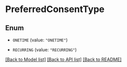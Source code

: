 # PreferredConsentType

## Enum


* `ONETIME` (value: `"ONETIME"`)

* `RECURRING` (value: `"RECURRING"`)


[[Back to Model list]](../README.md#documentation-for-models) [[Back to API list]](../README.md#documentation-for-api-endpoints) [[Back to README]](../README.md)


